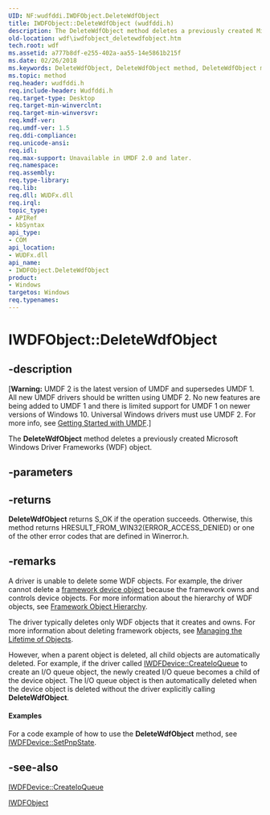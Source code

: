 ```yaml
---
UID: NF:wudfddi.IWDFObject.DeleteWdfObject
title: IWDFObject::DeleteWdfObject (wudfddi.h)
description: The DeleteWdfObject method deletes a previously created Microsoft Windows Driver Frameworks (WDF) object.
old-location: wdf\iwdfobject_deletewdfobject.htm
tech.root: wdf
ms.assetid: a777b8df-e255-402a-aa55-14e5861b215f
ms.date: 02/26/2018
ms.keywords: DeleteWdfObject, DeleteWdfObject method, DeleteWdfObject method,IWDFObject interface, IWDFObject interface,DeleteWdfObject method, IWDFObject.DeleteWdfObject, IWDFObject::DeleteWdfObject, UMDFBaseObjectRef_e8c4d75a-eed6-4da3-9cce-79d863a01cd6.xml, umdf.iwdfobject_deletewdfobject, wdf.iwdfobject_deletewdfobject, wudfddi/IWDFObject::DeleteWdfObject
ms.topic: method
req.header: wudfddi.h
req.include-header: Wudfddi.h
req.target-type: Desktop
req.target-min-winverclnt: 
req.target-min-winversvr: 
req.kmdf-ver: 
req.umdf-ver: 1.5
req.ddi-compliance: 
req.unicode-ansi: 
req.idl: 
req.max-support: Unavailable in UMDF 2.0 and later.
req.namespace: 
req.assembly: 
req.type-library: 
req.lib: 
req.dll: WUDFx.dll
req.irql: 
topic_type:
- APIRef
- kbSyntax
api_type:
- COM
api_location:
- WUDFx.dll
api_name:
- IWDFObject.DeleteWdfObject
product:
- Windows
targetos: Windows
req.typenames: 
---
```


# IWDFObject::DeleteWdfObject


## -description


<p class="CCE_Message">[<b>Warning:</b> UMDF 2 is the latest version of UMDF and supersedes UMDF 1.  All new UMDF drivers should be written using UMDF 2.  No new features are being added to UMDF 1 and there is limited support for UMDF 1 on newer versions of Windows 10.  Universal Windows drivers must use UMDF 2.  For more info, see <a href="https://docs.microsoft.com/windows-hardware/drivers/wdf/getting-started-with-umdf-version-2">Getting Started with UMDF</a>.]

The <b>DeleteWdfObject</b> method deletes a previously created Microsoft Windows Driver Frameworks (WDF) object.


## -parameters






## -returns



<b>DeleteWdfObject</b> returns S_OK if the operation succeeds. Otherwise, this method returns HRESULT_FROM_WIN32(ERROR_ACCESS_DENIED) or one of the other error codes that are defined in Winerror.h. 




## -remarks



A driver is unable to delete some WDF objects. For example, the driver cannot delete a <a href="https://docs.microsoft.com/windows-hardware/drivers/wdf/creating-a-framework-device-object">framework device object</a> because the framework owns and controls device objects. For more information about the hierarchy of WDF objects, see <a href="https://docs.microsoft.com/windows-hardware/drivers/wdf/framework-object-hierarchy">Framework Object Hierarchy</a>. 

The driver typically deletes only WDF objects that it creates and owns. For more information about deleting framework objects, see <a href="https://docs.microsoft.com/windows-hardware/drivers/wdf/managing-the-lifetime-of-objects">Managing the Lifetime of Objects</a>. 

However, when a parent object is deleted, all child objects are automatically deleted. For example, if the driver called <a href="https://docs.microsoft.com/windows-hardware/drivers/ddi/content/wudfddi/nf-wudfddi-iwdfdevice-createioqueue">IWDFDevice::CreateIoQueue</a> to create an I/O queue object, the newly created I/O queue becomes a child of the device object. The I/O queue object is then automatically deleted when the device object is deleted without the driver explicitly calling <b>DeleteWdfObject</b>.


#### Examples

For a code example of how to use the <b>DeleteWdfObject</b> method, see <a href="https://docs.microsoft.com/windows-hardware/drivers/ddi/content/wudfddi/nf-wudfddi-iwdfdevice-setpnpstate">IWDFDevice::SetPnpState</a>.

<div class="code"></div>



## -see-also




<a href="https://docs.microsoft.com/windows-hardware/drivers/ddi/content/wudfddi/nf-wudfddi-iwdfdevice-createioqueue">IWDFDevice::CreateIoQueue</a>



<a href="https://docs.microsoft.com/windows-hardware/drivers/ddi/content/wudfddi/nn-wudfddi-iwdfobject">IWDFObject</a>
 

 


